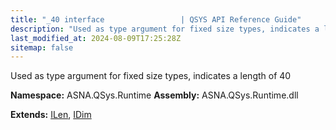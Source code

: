 ```yaml
---
title: "_40 interface                 | QSYS API Reference Guide"
description: "Used as type argument for fixed size types, indicates a length of 40  "
last_modified_at: 2024-08-09T17:25:28Z
sitemap: false
---
```


Used as type argument for fixed size types, indicates a length of 40 

**Namespace:** ASNA.QSys.Runtime
**Assembly:** ASNA.QSys.Runtime.dll

**Extends:** [ILen](/reference/runtime/qsys-runtime/i-len.html), [IDim](/reference/runtime/qsys-runtime/i-dim.html)
<br>
<br>
